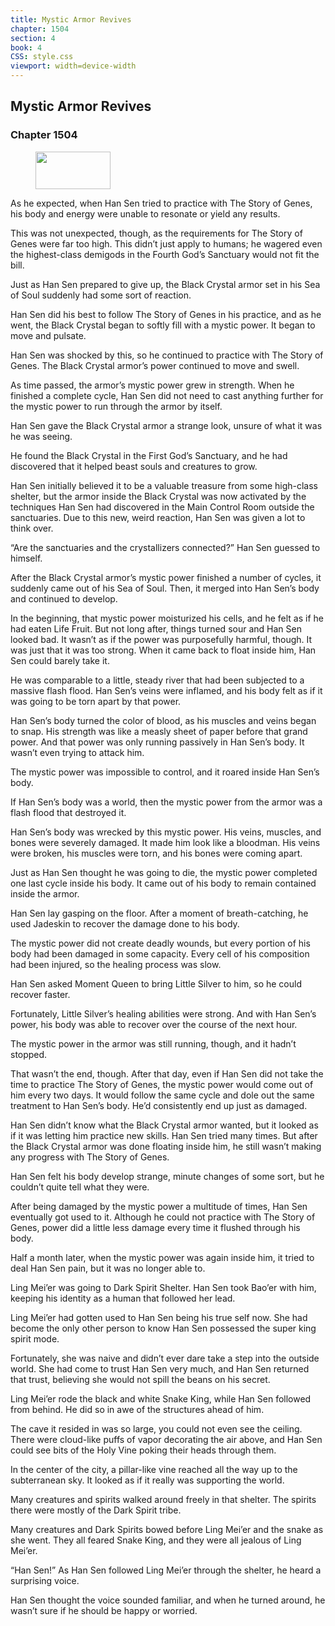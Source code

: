 ```yaml
---
title: Mystic Armor Revives
chapter: 1504
section: 4
book: 4
CSS: style.css
viewport: width=device-width
---
```


## Mystic Armor Revives

### Chapter 1504

<figure>
	<img src="../Images/gem.gif" alt="" id="gem" width="120" height="60" />
</figure>

As he expected, when Han Sen tried to practice with The Story of Genes, his body and energy were unable to resonate or yield any results.

This was not unexpected, though, as the requirements for The Story of Genes were far too high. This didn’t just apply to humans; he wagered even the highest-class demigods in the Fourth God’s Sanctuary would not fit the bill.

Just as Han Sen prepared to give up, the Black Crystal armor set in his Sea of Soul suddenly had some sort of reaction.

Han Sen did his best to follow The Story of Genes in his practice, and as he went, the Black Crystal began to softly fill with a mystic power. It began to move and pulsate.

Han Sen was shocked by this, so he continued to practice with The Story of Genes. The Black Crystal armor’s power continued to move and swell.

As time passed, the armor’s mystic power grew in strength. When he finished a complete cycle, Han Sen did not need to cast anything further for the mystic power to run through the armor by itself.

Han Sen gave the Black Crystal armor a strange look, unsure of what it was he was seeing.

He found the Black Crystal in the First God’s Sanctuary, and he had discovered that it helped beast souls and creatures to grow.

Han Sen initially believed it to be a valuable treasure from some high-class shelter, but the armor inside the Black Crystal was now activated by the techniques Han Sen had discovered in the Main Control Room outside the sanctuaries. Due to this new, weird reaction, Han Sen was given a lot to think over.

“Are the sanctuaries and the crystallizers connected?” Han Sen guessed to himself.

After the Black Crystal armor’s mystic power finished a number of cycles, it suddenly came out of his Sea of Soul. Then, it merged into Han Sen’s body and continued to develop.

In the beginning, that mystic power moisturized his cells, and he felt as if he had eaten Life Fruit. But not long after, things turned sour and Han Sen looked bad. It wasn’t as if the power was purposefully harmful, though. It was just that it was too strong. When it came back to float inside him, Han Sen could barely take it.

He was comparable to a little, steady river that had been subjected to a massive flash flood. Han Sen’s veins were inflamed, and his body felt as if it was going to be torn apart by that power.

Han Sen’s body turned the color of blood, as his muscles and veins began to snap. His strength was like a measly sheet of paper before that grand power. And that power was only running passively in Han Sen’s body. It wasn’t even trying to attack him.

The mystic power was impossible to control, and it roared inside Han Sen’s body.

If Han Sen’s body was a world, then the mystic power from the armor was a flash flood that destroyed it.

Han Sen’s body was wrecked by this mystic power. His veins, muscles, and bones were severely damaged. It made him look like a bloodman. His veins were broken, his muscles were torn, and his bones were coming apart.

Just as Han Sen thought he was going to die, the mystic power completed one last cycle inside his body. It came out of his body to remain contained inside the armor.

Han Sen lay gasping on the floor. After a moment of breath-catching, he used Jadeskin to recover the damage done to his body.

The mystic power did not create deadly wounds, but every portion of his body had been damaged in some capacity. Every cell of his composition had been injured, so the healing process was slow.

Han Sen asked Moment Queen to bring Little Silver to him, so he could recover faster.

Fortunately, Little Silver’s healing abilities were strong. And with Han Sen’s power, his body was able to recover over the course of the next hour.

The mystic power in the armor was still running, though, and it hadn’t stopped.

That wasn’t the end, though. After that day, even if Han Sen did not take the time to practice The Story of Genes, the mystic power would come out of him every two days. It would follow the same cycle and dole out the same treatment to Han Sen’s body. He’d consistently end up just as damaged.

Han Sen didn’t know what the Black Crystal armor wanted, but it looked as if it was letting him practice new skills. Han Sen tried many times. But after the Black Crystal armor was done floating inside him, he still wasn’t making any progress with The Story of Genes.

Han Sen felt his body develop strange, minute changes of some sort, but he couldn’t quite tell what they were.

After being damaged by the mystic power a multitude of times, Han Sen eventually got used to it. Although he could not practice with The Story of Genes, power did a little less damage every time it flushed through his body.

Half a month later, when the mystic power was again inside him, it tried to deal Han Sen pain, but it was no longer able to.

Ling Mei’er was going to Dark Spirit Shelter. Han Sen took Bao’er with him, keeping his identity as a human that followed her lead.

Ling Mei’er had gotten used to Han Sen being his true self now. She had become the only other person to know Han Sen possessed the super king spirit mode.

Fortunately, she was naive and didn’t ever dare take a step into the outside world. She had come to trust Han Sen very much, and Han Sen returned that trust, believing she would not spill the beans on his secret.

Ling Mei’er rode the black and white Snake King, while Han Sen followed from behind. He did so in awe of the structures ahead of him.

The cave it resided in was so large, you could not even see the ceiling. There were cloud-like puffs of vapor decorating the air above, and Han Sen could see bits of the Holy Vine poking their heads through them.

In the center of the city, a pillar-like vine reached all the way up to the subterranean sky. It looked as if it really was supporting the world.

Many creatures and spirits walked around freely in that shelter. The spirits there were mostly of the Dark Spirit tribe.

Many creatures and Dark Spirits bowed before Ling Mei’er and the snake as she went. They all feared Snake King, and they were all jealous of Ling Mei’er.

“Han Sen!” As Han Sen followed Ling Mei’er through the shelter, he heard a surprising voice.

Han Sen thought the voice sounded familiar, and when he turned around, he wasn’t sure if he should be happy or worried.